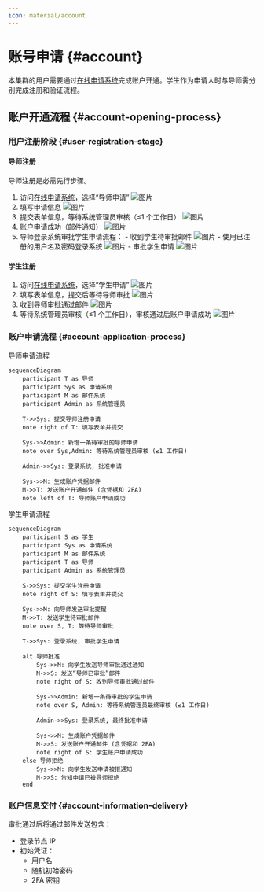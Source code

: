 ```yaml
---
icon: material/account
---
```


# 账号申请 {#account}

本集群的用户需要通过[在线申请系统]()完成账户开通。学生作为申请人时与导师需分别完成注册和验证流程。

## 账户开通流程 {#account-opening-process}

### 用户注册阶段 {#user-registration-stage}

#### **导师注册**

导师注册是必需先行步骤。

  1. 访问[在线申请系统]()，选择“导师申请”
  ![图片](http://cdn.gleamoe.com/saids/login/1.png%40same.webp)
  2. 填写申请信息
  ![图片](http://cdn.gleamoe.com/saids/login/2.png%40same.webp)
  3. 提交表单信息，等待系统管理员审核（≤1 个工作日）
  ![图片](http://cdn.gleamoe.com/saids/login/3.png%40same.webp)
  4. 账户申请成功（邮件通知）
  ![图片](http://cdn.gleamoe.com/saids/login/4.png%40same.webp)
  5. 导师登录系统审批学生申请流程：
    - 收到学生待审批邮件
  ![图片](http://cdn.gleamoe.com/saids/login/7.png%40same.webp)
    - 使用已注册的用户名及密码登录系统
  ![图片](http://cdn.gleamoe.com/saids/login/5.png%40same.webp)
    - 审批学生申请
  ![图片](http://cdn.gleamoe.com/saids/login/6.png%40same.webp)

#### **学生注册**

  1. 访问[在线申请系统]()，选择“学生申请”
  ![图片](http://cdn.gleamoe.com/saids/login/8.png%40same.webp)
  2. 填写表单信息，提交后等待导师审批
  ![图片](http://cdn.gleamoe.com/saids/login/9.png%40same.webp)
  3. 收到导师审批通过邮件
  ![图片](http://cdn.gleamoe.com/saids/login/10.png%40same.webp)
  4. 等待系统管理员审核（≤1 个工作日），审核通过后账户申请成功
  ![图片](http://cdn.gleamoe.com/saids/login/11.png%40same.webp)

### 账户申请流程 {#account-application-process}

导师申请流程

```mermaid
sequenceDiagram
    participant T as 导师
    participant Sys as 申请系统
    participant M as 邮件系统
    participant Admin as 系统管理员

    T->>Sys: 提交导师注册申请
    note right of T: 填写表单并提交

    Sys->>Admin: 新增一条待审批的导师申请
    note over Sys,Admin: 等待系统管理员审核 (≤1 工作日)

    Admin->>Sys: 登录系统, 批准申请
    
    Sys->>M: 生成账户凭据邮件
    M->>T: 发送账户开通邮件 (含凭据和 2FA)
    note left of T: 导师账户申请成功
```

学生申请流程

```mermaid
sequenceDiagram
    participant S as 学生
    participant Sys as 申请系统
    participant M as 邮件系统
    participant T as 导师
    participant Admin as 系统管理员

    S->>Sys: 提交学生注册申请
    note right of S: 填写表单并提交

    Sys->>M: 向导师发送审批提醒
    M->>T: 发送学生待审批邮件
    note over S, T: 等待导师审批

    T->>Sys: 登录系统, 审批学生申请

    alt 导师批准
        Sys->>M: 向学生发送导师审批通过通知
        M->>S: 发送“导师已审批”邮件
        note right of S: 收到导师审批通过邮件

        Sys->>Admin: 新增一条待审批的学生申请
        note over S, Admin: 等待系统管理员最终审核 (≤1 工作日)

        Admin->>Sys: 登录系统, 最终批准申请

        Sys->>M: 生成账户凭据邮件
        M->>S: 发送账户开通邮件 (含凭据和 2FA)
        note right of S: 学生账户申请成功
    else 导师拒绝
        Sys->>M: 向学生发送申请被拒通知
        M->>S: 告知申请已被导师拒绝
    end
```

### 账户信息交付 {#account-information-delivery}

审批通过后将通过邮件发送包含：

- 登录节点 IP
- 初始凭证：
    - 用户名
    - 随机初始密码
    - 2FA 密钥
